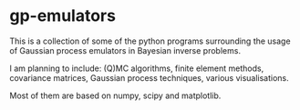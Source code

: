 # gp-emulators

This is a collection of some of the python programs surrounding the usage of Gaussian process emulators in Bayesian inverse problems. 

I am planning to include: (Q)MC algorithms, finite element methods, covariance matrices, Gaussian process techniques, various visualisations.

Most of them are based on numpy, scipy and matplotlib.
